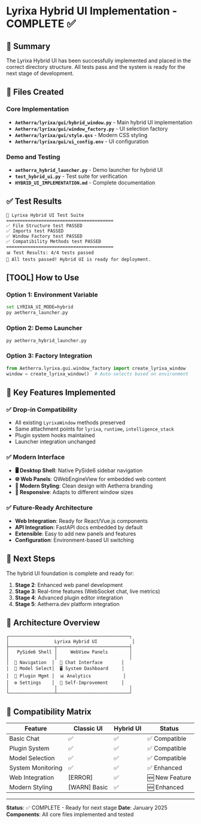 # Lyrixa Hybrid UI Implementation - COMPLETE ✅

## 🎉 Summary

The Lyrixa Hybrid UI has been successfully implemented and placed in the correct directory structure. All tests pass and the system is ready for the next stage of development.

## 📁 Files Created

### Core Implementation
- **`Aetherra/lyrixa/gui/hybrid_window.py`** - Main hybrid UI implementation
- **`Aetherra/lyrixa/gui/window_factory.py`** - UI selection factory
- **`Aetherra/lyrixa/gui/style.qss`** - Modern CSS styling
- **`Aetherra/lyrixa/gui/ui_config.env`** - UI configuration

### Demo and Testing
- **`aetherra_hybrid_launcher.py`** - Demo launcher for hybrid UI
- **`test_hybrid_ui.py`** - Test suite for verification
- **`HYBRID_UI_IMPLEMENTATION.md`** - Complete documentation

## ✅ Test Results

```
🚀 Lyrixa Hybrid UI Test Suite
========================================
✅ File Structure test PASSED
✅ Imports test PASSED
✅ Window Factory test PASSED
✅ Compatibility Methods test PASSED
========================================
📊 Test Results: 4/4 tests passed
🎉 All tests passed! Hybrid UI is ready for deployment.
```

## [TOOL] How to Use

### Option 1: Environment Variable
```bash
set LYRIXA_UI_MODE=hybrid
py aetherra_launcher.py
```

### Option 2: Demo Launcher
```bash
py aetherra_hybrid_launcher.py
```

### Option 3: Factory Integration
```python
from Aetherra.lyrixa.gui.window_factory import create_lyrixa_window
window = create_lyrixa_window()  # Auto-selects based on environment
```

## 🎯 Key Features Implemented

### ✅ Drop-in Compatibility
- All existing `LyrixaWindow` methods preserved
- Same attachment points for `lyrixa`, `runtime`, `intelligence_stack`
- Plugin system hooks maintained
- Launcher integration unchanged

### ✅ Modern Interface
- **🖥️ Desktop Shell**: Native PySide6 sidebar navigation
- **🌐 Web Panels**: QWebEngineView for embedded web content
- **🎨 Modern Styling**: Clean design with Aetherra branding
- **📱 Responsive**: Adapts to different window sizes

### ✅ Future-Ready Architecture
- **Web Integration**: Ready for React/Vue.js components
- **API Integration**: FastAPI docs embedded by default
- **Extensible**: Easy to add new panels and features
- **Configuration**: Environment-based UI switching

## 🚀 Next Steps

The hybrid UI foundation is complete and ready for:

1. **Stage 2**: Enhanced web panel development
2. **Stage 3**: Real-time features (WebSocket chat, live metrics)
3. **Stage 4**: Advanced plugin editor integration
4. **Stage 5**: Aetherra.dev platform integration

## 🎨 Architecture Overview

```
┌─────────────────────────────────────────────┐
│                 Lyrixa Hybrid UI             │
├─────────────────┬───────────────────────────┤
│   PySide6 Shell │     WebView Panels        │
│                 │                           │
│  🧬 Navigation  │  💬 Chat Interface       │
│  🤖 Model Select│  🖥️ System Dashboard     │
│  🧩 Plugin Mgmt │  📊 Analytics            │
│  ⚙️ Settings    │  🚀 Self-Improvement     │
│                 │                           │
└─────────────────┴───────────────────────────┘
```

## 🔌 Compatibility Matrix

| Feature           | Classic UI   | Hybrid UI | Status        |
| ----------------- | ------------ | --------- | ------------- |
| Basic Chat        | ✅            | ✅         | ✅ Compatible  |
| Plugin System     | ✅            | ✅         | ✅ Compatible  |
| Model Selection   | ✅            | ✅         | ✅ Compatible  |
| System Monitoring | ✅            | ✅         | ✅ Enhanced    |
| Web Integration   | [ERROR]      | ✅         | 🆕 New Feature |
| Modern Styling    | [WARN] Basic | ✅         | 🆕 Enhanced    |

---

**Status**: ✅ COMPLETE - Ready for next stage
**Date**: January 2025
**Components**: All core files implemented and tested
